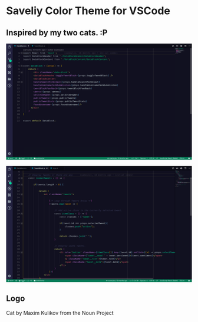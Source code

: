 # Saveliy Color Theme for VSCode

## Inspired by my two cats. :P

![Alt text](/images/ss1.png?raw=true "Screen Shot 1")

![Alt text](/images/ss2.png?raw=true "Screen Shot 1")



## Logo
Cat by Maxim Kulikov from the Noun Project